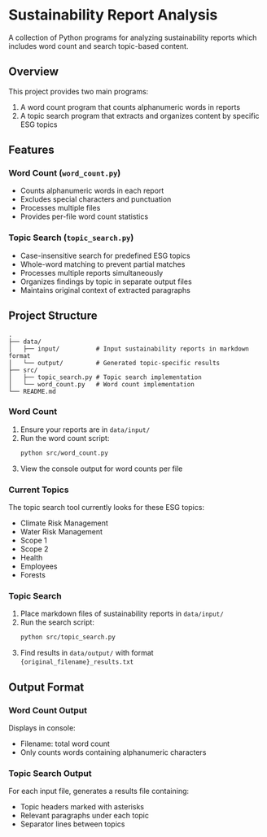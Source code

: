 # Sustainability Report Analysis

A collection of Python programs for analyzing sustainability reports which includes word count and search topic-based content.

## Overview

This project provides two main programs:
1. A word count program that counts alphanumeric words in reports
2. A topic search program that extracts and organizes content by specific ESG topics


## Features

### Word Count (`word_count.py`)
- Counts alphanumeric words in each report
- Excludes special characters and punctuation
- Processes multiple files
- Provides per-file word count statistics

### Topic Search (`topic_search.py`)
- Case-insensitive search for predefined ESG topics
- Whole-word matching to prevent partial matches
- Processes multiple reports simultaneously
- Organizes findings by topic in separate output files
- Maintains original context of extracted paragraphs

## Project Structure
```
.
├── data/
│   ├── input/          # Input sustainability reports in markdown format
│   └── output/         # Generated topic-specific results
├── src/
│   ├── topic_search.py # Topic search implementation
│   └── word_count.py   # Word count implementation
└── README.md
```


### Word Count
1. Ensure your reports are in `data/input/`
2. Run the word count script:
   ```bash
   python src/word_count.py
   ```
3. View the console output for word counts per file

### Current Topics

The topic search tool currently looks for these ESG topics:
- Climate Risk Management
- Water Risk Management
- Scope 1
- Scope 2
- Health
- Employees
- Forests

### Topic Search
1. Place markdown files of sustainability reports in `data/input/`
2. Run the search script:
   ```bash
   python src/topic_search.py
   ```
3. Find results in `data/output/` with format `{original_filename}_results.txt`

## Output Format

### Word Count Output
Displays in console:
- Filename: total word count
- Only counts words containing alphanumeric characters

### Topic Search Output
For each input file, generates a results file containing:
- Topic headers marked with asterisks
- Relevant paragraphs under each topic
- Separator lines between topics





